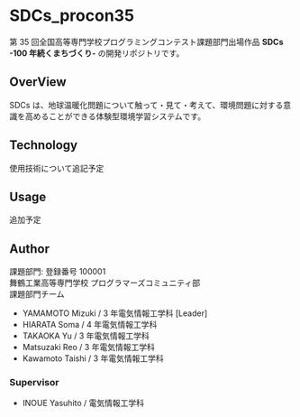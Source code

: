 # SDCs_procon35

第 35 回全国高等専門学校プログラミングコンテスト課題部門出場作品 **SDCs -100 年続くまちづくり-** の開発リポジトリです。

## OverView

SDCs は、地球温暖化問題について触って・見て・考えて、環境問題に対する意識を高めることができる体験型環境学習システムです。

## Technology

使用技術について追記予定

## Usage

追加予定

## Author

課題部門: 登録番号 100001  
舞鶴工業高等専門学校 プログラマーズコミュニティ部  
課題部門チーム

- YAMAMOTO Mizuki / 3 年電気情報工学科 [Leader]
- HIARATA Soma / 4 年電気情報工学科
- TAKAOKA Yu / 3 年電気情報工学科
- Matsuzaki Reo / 3 年電気情報工学科
- Kawamoto Taishi / 3 年電気情報工学科

### Supervisor

- INOUE Yasuhito / 電気情報工学科
